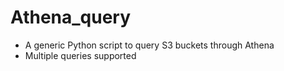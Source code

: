 # Athena_query

- A generic Python script to query S3 buckets through Athena
- Multiple queries supported
